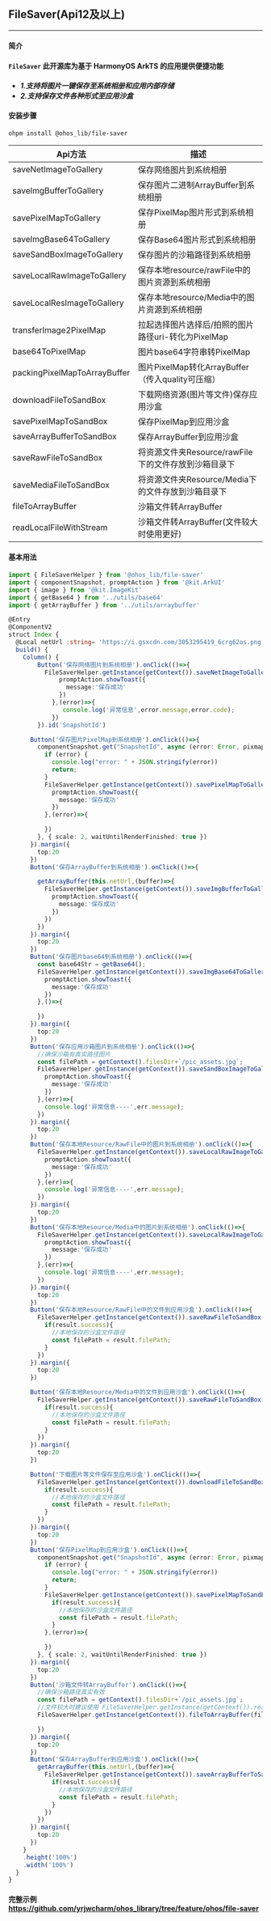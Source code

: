 ## FileSaver(Api12及以上)
___
#### 简介
#### `FileSaver` 此开源库为基于 HarmonyOS ArkTS 的应用提供便捷功能

* ***1.支持将图片一键保存至系统相册和应用内部存储***
* ***2.支持保存文件各种形式至应用沙盒***

#### 安装步骤

`
ohpm install @ohos_lib/file-saver
`

| Api方法                        | 描述                                    |
|------------------------------|---------------------------------------|
| saveNetImageToGallery        | 保存网络图片到系统相册                           |
| saveImgBufferToGallery       | 保存图片二进制ArrayBuffer到系统相册               |
| savePixelMapToGallery        | 保存PixelMap图片形式到系统相册                   |
| saveImgBase64ToGallery       | 保存Base64图片形式到系统相册                     | 
| saveSandBoxImageToGallery    | 保存图片的沙箱路径到系统相册                        |
| saveLocalRawImageToGallery   | 保存本地resource/rawFile中的图片资源到系统相册       |
| saveLocalResImageToGallery   | 保存本地resource/Media中的图片资源到系统相册         |
| transferImage2PixelMap       | 拉起选择图片选择后/拍照的图片路径uri-转化为PixelMap      |
| base64ToPixelMap             | 图片base64字符串转PixelMap                  |
| packingPixelMapToArrayBuffer | 图片PixelMap转化ArrayBuffer（传入quality可压缩） |
| downloadFileToSandBox        | 下载网络资源(图片等文件)保存应用沙盒                   |
| savePixelMapToSandBox        | 保存PixelMap到应用沙盒                       |
| saveArrayBufferToSandBox     | 保存ArrayBuffer到应用沙盒                    |
| saveRawFileToSandBox         | 将资源文件夹Resource/rawFile下的文件存放到沙箱目录下    |
| saveMediaFileToSandBox       | 将资源文件夹Resource/Media下的文件存放到沙箱目录下      |
| fileToArrayBuffer            | 沙箱文件转ArrayBuffer                      |
| readLocalFileWithStream      | 沙箱文件转ArrayBuffer(文件较大时使用更好)           |


#### 基本用法
```typescript
import { FileSaverHelper } from '@ohos_lib/file-saver'
import { componentSnapshot, promptAction } from '@kit.ArkUI'
import { image } from '@kit.ImageKit'
import { getBase64 } from '../utils/base64'
import { getArrayBuffer } from '../utils/arraybuffer'

@Entry
@ComponentV2
struct Index {
  @Local netUrl :string= 'https://i.gsxcdn.com/3053295419_6crg62os.png'
  build() {
    Column() {
        Button('保存网络图片到系统相册').onClick(()=>{
          FileSaverHelper.getInstance(getContext()).saveNetImageToGallery(this.netUrl,()=>{
              promptAction.showToast({
                message:'保存成功'
              })
            },(error)=>{
               console.log('异常信息',error.message,error.code);
            })
        }).id('SnapshotId')

      Button('保存图片PixelMap到系统相册').onClick(()=>{
        componentSnapshot.get("SnapshotId", async (error: Error, pixmap: image.PixelMap) => {
          if (error) {
            console.log("error: " + JSON.stringify(error))
            return;
          }
          FileSaverHelper.getInstance(getContext()).savePixelMapToGallery(pixmap,85,()=>{
            promptAction.showToast({
              message:'保存成功'
            })
          },(error)=>{

          })
        }, { scale: 2, waitUntilRenderFinished: true })
      }).margin({
        top:20
      })
      Button('保存ArrayBuffer到系统相册').onClick(()=>{

        getArrayBuffer(this.netUrl,(buffer)=>{
          FileSaverHelper.getInstance(getContext()).saveImgBufferToGallery(buffer,(isSuccess)=>{
            promptAction.showToast({
              message:'保存成功'
            })
          })
        })
      }).margin({
        top:20
      })
      Button('保存图片base64到系统相册').onClick(()=>{
        const base64Str = getBase64();
        FileSaverHelper.getInstance(getContext()).saveImgBase64ToGallery(base64Str,()=>{
          promptAction.showToast({
            message:'保存成功'
          })
        },()=>{

        })
      }).margin({
        top:20
      })
      Button('保存应用沙箱图片到系统相册').onClick(()=>{
        //确保沙箱有真实路径图片
        const filePath = getContext().filesDir+`/pic_assets.jpg`;
        FileSaverHelper.getInstance(getContext()).saveSandBoxImageToGallery(filePath,()=>{
          promptAction.showToast({
            message:'保存成功'
          })
        },(err)=>{
          console.log('异常信息----',err.message);
        })
      }).margin({
        top:20
      })
      Button('保存本地Resource/RawFile中的图片到系统相册').onClick(()=>{
        FileSaverHelper.getInstance(getContext()).saveLocalRawImageToGallery(this.netUrl,()=>{
          promptAction.showToast({
            message:'保存成功'
          })
        },(err)=>{
          console.log('异常信息----',err.message);
        })
      }).margin({
        top:20
      })
      Button('保存本地Resource/Media中的图片到系统相册').onClick(()=>{
        FileSaverHelper.getInstance(getContext()).saveLocalRawImageToGallery('startIcon.png',()=>{
          promptAction.showToast({
            message:'保存成功'
          })
        },(err)=>{
          console.log('异常信息----',err.message);
        })
      }).margin({
        top:20
      })
      Button('保存本地Resource/RawFile中的文件到应用沙盒').onClick(()=>{
        FileSaverHelper.getInstance(getContext()).saveRawFileToSandBox('foreground.png').then(result=>{
          if(result.success){
            //本地保存的沙盒文件路径
            const filePath = result.filePath;
          }
        })
      }).margin({
        top:20
      })

      Button('保存本地Resource/Media中的文件到应用沙盒').onClick(()=>{
        FileSaverHelper.getInstance(getContext()).saveRawFileToSandBox('startIcon.png').then(result=>{
          if(result.success){
            //本地保存的沙盒文件路径
            const filePath = result.filePath;
          }
        })
      }).margin({
        top:20
      })

      Button('下载图片等文件保存至应用沙盒').onClick(()=>{
        FileSaverHelper.getInstance(getContext()).downloadFileToSandBox('startIcon.png', (result) => {
          if(result.success){
            //本地保存的沙盒文件路径
            const filePath = result.filePath;
          }
        })
      }).margin({
        top:20
      })
      Button('保存PixelMap到应用沙盒').onClick(()=>{
        componentSnapshot.get("SnapshotId", async (error: Error, pixmap: image.PixelMap) => {
          if (error) {
            console.log("error: " + JSON.stringify(error))
            return;
          }
          FileSaverHelper.getInstance(getContext()).savePixelMapToSandBox(pixmap,85,(result)=>{
            if(result.success){
              //本地保存的沙盒文件路径
              const filePath = result.filePath;
            }
          },(error)=>{

          })
        }, { scale: 2, waitUntilRenderFinished: true })
      }).margin({
        top:20
      })
      Button('沙箱文件转ArrayBuffer').onClick(()=>{
        //确保沙箱路径真实有效
        const filePath = getContext().filesDir+`/pic_assets.jpg`;
        //文件较大时建议使用 FileSaverHelper.getInstance(getContext()).readLocalFileWithStream(filePath)
        FileSaverHelper.getInstance(getContext()).fileToArrayBuffer(filePath).then(buffer=>{

        })
      }).margin({
        top:20
      })
      Button('保存ArrayBuffer到应用沙盒').onClick(()=>{
        getArrayBuffer(this.netUrl,(buffer)=>{
          FileSaverHelper.getInstance(getContext()).saveArrayBufferToSandBox(buffer).then(result=>{
            if(result.success){
              //本地保存的沙盒文件路径
              const filePath = result.filePath;
            }
          })
        })
      }).margin({
        top:20
      })
    }
    .height('100%')
    .width('100%')
  }
}
```


#### 完整示例 https://github.com/yrjwcharm/ohos_library/tree/feature/ohos/file-saver